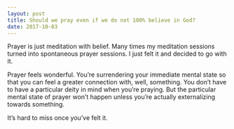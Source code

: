 ```yaml
---
layout: post
title: Should we pray even if we do not 100% believe in God?
date: 2017-10-03
---
```


<p>Prayer is just meditation with belief. Many times my meditation sessions turned into spontaneous prayer sessions. I just felt it and decided to go with it.</p><p>Prayer feels wonderful. You’re surrendering your immediate mental state so that you can feel a greater connection with, well, something. You don’t have to have a particular deity in mind when you’re praying. But the particular mental state of prayer won’t happen unless you’re actually externalizing towards something.</p><p>It’s hard to miss once you’ve felt it.</p>

